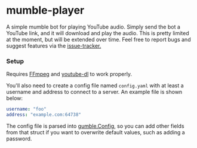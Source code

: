 # mumble-player

A simple mumble bot for playing YouTube audio. Simply send the bot a YouTube link, and it will download and play the audio. This is pretty limited at the moment, but will be extended over time. Feel free to report bugs and suggest features via the [issue-tracker.](https://github.com/joshheinrichs/mumble-player/issues)

### Setup

Requires [FFmpeg](https://www.ffmpeg.org/) and [youtube-dl](https://rg3.github.io/youtube-dl/) to work properly.

You'll also need to create a config file named `config.yaml` with at least a username and address to connect to a server. An example file is shown below:

```yaml
username: "foo"
address: "example.com:64738"
```

The config file is parsed into [gumble.Config](https://godoc.org/github.com/layeh/gumble/gumble#Config), so you can add other fields from that struct if you want to overwrite default values, such as adding a password.
